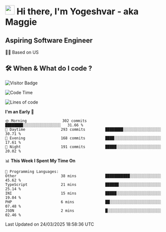 <h1><img src="https://emojis.slackmojis.com/emojis/images/1531849430/4246/blob-sunglasses.gif?1531849430" width="30"/> Hi there, I'm Yogeshvar - aka Maggie</h1>

## Aspiring Software Engineer
🏂🏻  Based on US 

## 🛠 When & What do I code ?  

![Visitor Badge](https://visitor-badge.feriirawann.repl.co?username=yogeshvar&repo=yogeshvar&label=Visitors&style=plastic&color=%23457BFF&contentType=svg)

<!--START_SECTION:waka-->
![Code Time](http://img.shields.io/badge/Code%20Time-2%2C921%20hrs%2047%20mins-blue)

![Lines of code](https://img.shields.io/badge/From%20Hello%20World%20I%27ve%20Written-3.9%20million%20lines%20of%20code-blue)

**I'm an Early 🐤** 

```text
🌞 Morning                302 commits         ████████░░░░░░░░░░░░░░░░░   31.66 % 
🌆 Daytime                293 commits         ████████░░░░░░░░░░░░░░░░░   30.71 % 
🌃 Evening                168 commits         ████░░░░░░░░░░░░░░░░░░░░░   17.61 % 
🌙 Night                  191 commits         █████░░░░░░░░░░░░░░░░░░░░   20.02 % 
```


📊 **This Week I Spent My Time On** 

```text
💬 Programming Languages: 
Other                    38 mins             ███████████░░░░░░░░░░░░░░   45.62 % 
TypeScript               21 mins             ██████░░░░░░░░░░░░░░░░░░░   25.14 % 
INI                      15 mins             █████░░░░░░░░░░░░░░░░░░░░   19.04 % 
PHP                      6 mins              ██░░░░░░░░░░░░░░░░░░░░░░░   07.48 % 
JSON                     2 mins              █░░░░░░░░░░░░░░░░░░░░░░░░   02.46 % 
```


 Last Updated on 24/03/2025 18:58:36 UTC
<!--END_SECTION:waka-->
